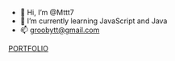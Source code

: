 - 👋 Hi, I’m @Mttt7
- 🌱 I’m currently learning JavaScript and Java
- 📫 groobytt@gmail.com

[PORTFOLIO](http://mttt7.github.io/landingpage)

          


<!---
Mttt7/Mttt7 is a ✨ special ✨ repository because its `README.md` (this file) appears on your GitHub profile.
You can click the Preview link to take a look at your changes.
--->
